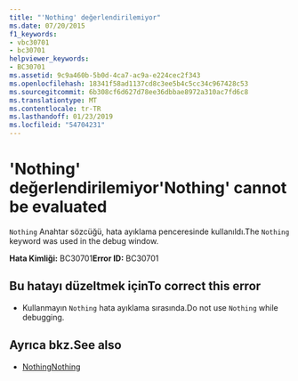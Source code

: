 ```yaml
---
title: "'Nothing' değerlendirilemiyor"
ms.date: 07/20/2015
f1_keywords:
- vbc30701
- bc30701
helpviewer_keywords:
- BC30701
ms.assetid: 9c9a460b-5b0d-4ca7-ac9a-e224cec2f343
ms.openlocfilehash: 18341f58ad1137cd8c3ee5b4c5cc34c967428c53
ms.sourcegitcommit: 6b308cf6d627d78ee36dbbae8972a310ac7fd6c8
ms.translationtype: MT
ms.contentlocale: tr-TR
ms.lasthandoff: 01/23/2019
ms.locfileid: "54704231"
---
```

# <a name="nothing-cannot-be-evaluated"></a><span data-ttu-id="4aa72-102">'Nothing' değerlendirilemiyor</span><span class="sxs-lookup"><span data-stu-id="4aa72-102">'Nothing' cannot be evaluated</span></span>
<span data-ttu-id="4aa72-103">`Nothing` Anahtar sözcüğü, hata ayıklama penceresinde kullanıldı.</span><span class="sxs-lookup"><span data-stu-id="4aa72-103">The `Nothing` keyword was used in the debug window.</span></span>  
  
 <span data-ttu-id="4aa72-104">**Hata Kimliği:** BC30701</span><span class="sxs-lookup"><span data-stu-id="4aa72-104">**Error ID:** BC30701</span></span>  
  
## <a name="to-correct-this-error"></a><span data-ttu-id="4aa72-105">Bu hatayı düzeltmek için</span><span class="sxs-lookup"><span data-stu-id="4aa72-105">To correct this error</span></span>  
  
-   <span data-ttu-id="4aa72-106">Kullanmayın `Nothing` hata ayıklama sırasında.</span><span class="sxs-lookup"><span data-stu-id="4aa72-106">Do not use `Nothing` while debugging.</span></span>  
  
## <a name="see-also"></a><span data-ttu-id="4aa72-107">Ayrıca bkz.</span><span class="sxs-lookup"><span data-stu-id="4aa72-107">See also</span></span>
- [<span data-ttu-id="4aa72-108">Nothing</span><span class="sxs-lookup"><span data-stu-id="4aa72-108">Nothing</span></span>](../../visual-basic/language-reference/nothing.md)
